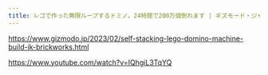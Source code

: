 ```yaml
---
title: レゴで作った無限ループするドミノ。24時間で200万個倒れます | ギズモード・ジャパン
---
```


https://www.gizmodo.jp/2023/02/self-stacking-lego-domino-machine-build-jk-brickworks.html

https://www.youtube.com/watch?v=IQhgiL3TqYQ

